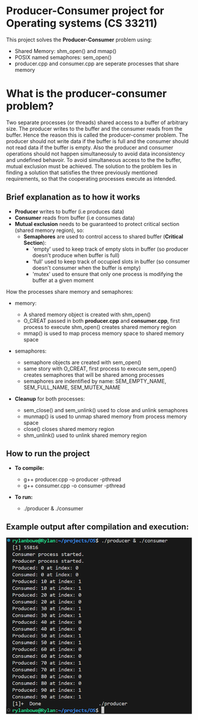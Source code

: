 # Producer-Consumer project for Operating systems (CS 33211)

This project solves the **Producer-Consumer** problem using:

- Shared Memory: shm_open() and mmap()
- POSIX named semaphores: sem_open()
- producer.cpp and consumer.cpp are seperate processes that share memory

# What is the producer-consumer problem?
Two separate processes (or threads) shared access to a buffer of arbitrary size. The producer writes to the buffer and the consumer reads from the buffer. Hence the reason this is called the producer-consmer problem. The producer should not write data if the buffer is full and the consumer should not read data if the buffer is empty. Also the producer and consumer operations should not happen simultaneosuly to avoid data inconsistency and undefined behavoir. To avoid simultaneous access to the the buffer, mutual exclusion must be achieved. The solution to the problem lies in finding a solution that satisfies the three previously mentioned requirements, so that the cooperating processes execute as intended.

## Brief explanation as to how it works

- **Producer** writes to buffer (i.e produces data)
- **Consumer** reads from buffer (i.e consumes data)
- **Mutual exclusion** needs to be guaranteed to protect critical section (shared memory region), so:
    - **Semaphores** are used to control access to shared buffer (**Critical Section**):
        - 'empty' used to keep track of empty slots in buffer (so producer doesn't produce when buffer is full)
        - 'full' used to keep track of occupied slots in buffer (so consumer doesn't consumer when the buffer is empty)
        - 'mutex' used to ensure that only one process is modifying the buffer at a given moment

How the processes share memory and semaphores:
- memory:
    - A shared memory object is created with shm_open()
    - O_CREAT passed in both **producer.cpp** and **consumer.cpp**, first process to execute shm_open() creates shared memory region
    - mmap() is used to map process memory space to shared memory space
- semaphores:
    - semaphore objects are created with sem_open()
    - same story with O_CREAT, first process to execute sem_open() creates semaphores that will be shared among processes
    - semaphores are indentified by name: SEM_EMPTY_NAME, SEM_FULL_NAME, SEM_MUTEX_NAME

- **Cleanup** for both processes:
    - sem_close() and sem_unlink() used to close and unlink semaphores
    - munmap() is used to unmap shared memory from process memory space
    - close() closes shared memory region
    - shm_unlink() used to unlink shared memory region

## How to run the project

- **To compile:**
    - g++ producer.cpp -o producer -pthread
    - g++ consumer.cpp -o consumer -pthread

- **To run:** 
    - ./producer & ./consumer

## Example output after compilation and execution:

![producer-consumer output](screenshot.png)